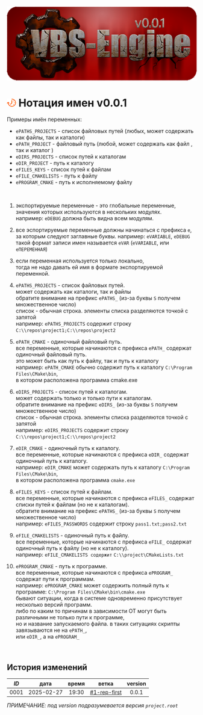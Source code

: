 ﻿[![logo](../../logo.png)](../../docs.md "documentation") 

[H]: ../../docs.md        "родитель"
[P]: ../../icons/progress.png  "в процессе..."
[S]: ../../icons/success.png   "ошибок не обнаружено"
[E]: ../../icons/empty.png     "нет данных"
    
[![P]][H] Нотация имен v0.0.1
=============================
Примеры имён переменных:  
  - `ePATHS_PROJECTS`  - список файловых путей (любых, может содержать как файлы, так и каталоги)  
  - `ePATH_PROJECT`    - файловый путь         (любой, может содержать как файл , так и каталог )  
  - `eDIRS_PROJECTS`   - список путей к каталогам  
  - `eDIR_PROJECT`     - путь к каталогу  
  - `eFILES_KEYS`      - список путей к файлам  
  - `eFILE_CMAKELISTS` - путь к файлу  
  - `ePROGRAM_CMAKE`   - путь к исполняемому файлу  
<br/>


1. экспортируемые переменные - это глобальные переменные,  
   значения которых используются в нескольких модулях.  
   например: `eDEBUG` должна быть видна всем модулям.  

2. все эспортируемые переменные должны начинаться с префикса `e`,  
   за которым следуют заглавные буквы. например: `eVARIABLE`, `eDEBUG`  
   такой формат записи имен называется `eVAR` (`eVARIABLE`, или `eПЕРЕМЕННАЯ`)  

3. если переменная используется только локально,  
   тогда не надо давать ей имя в формате экспортируемой переменной.  

4. `ePATHS_PROJECTS` - список файловых путей.  
   может содержать как каталоги, так и файлы  
   обратите внимание на префикс `ePATHS_` (из-за буквы `S` получем множественное число)  
   список - обычная строка. элементы списка разделяются точкой с запятой  
   например: `ePATHS_PROJECTS` содержит строку `С:\\repos\project1;С:\\repos\project2`  

4. `ePATH_CMAKE` - одиночный файловый путь.  
   все переменные, которые начинаются с префикса `ePATH_` содержат одиночный файловый путь.  
   это может быть как путь к файлу, так и путь к каталогу  
   например: `ePATH_CMAKE` обычно содержит путь к каталогу `C:\Program Files\CMake\bin`,  
   в котором расположена программа cmake.exe  

5. `eDIRS_PROJECTS` - список путей к каталогам.  
   может содержать только и только пути к каталогам.  
   обратите внимание на префикс `eDIRS_` (из-за буквы `S` получем множественное число)  
   список - обычная строка. элементы списка разделяются точкой с запятой  
   например: `eDIRS_PROJECTS` содержит строку `С:\\repos\project1;С:\\repos\project2`  

4. `eDIR_CMAKE` - одиночный путь к каталогу.  
   все переменные, которые начинаются с префикса `eDIR_` содержат одиночный путь к каталогу.  
   например: `eDIR_CMAKE` может содержать путь к каталогу `C:\Program Files\CMake\bin`,  
   в котором расположена программа `cmake.exe`  

5. `eFILES_KEYS` - список путей к файлам.  
   все переменные, которые начинаются с префикса `eFILES_` содержат списки путей к файлам (но не к каталогам).  
   обратите внимание на префикс `ePATHS_` (из-за буквы `S` получем множественное число)  
   например: `eFILES_PASSWORDS` содержит строку `pass1.txt;pass2.txt`  

5. `eFILE_CMAKELISTS` - одиночный путь к файлу.  
   все переменные, которые начинаются с префикса `eFILE_` содержат одиночный путь к файлу (но не к каталогу).  
   например: `eFILE_CMAKELISTS содержит` `C:\\project\CMakeLists.txt`  

6. `ePROGRAM_CMAKE` - путь к программе.  
   все переменные, которые начинаются с префикса `ePROGRAM_` содержат пути к программам.  
   например: `ePROGRAM_CMAKE` может содержить полный путь к программе: `C:\Program Files\CMake\bin\cmake.exe`  
   бывают ситуации, когда в системе одновременно присутствует несколько версий программ.  
   либо по каким то причинам в зависимости ОТ могут быть различными не только пути к программе,  
   но и название запускаемого файла. в таких ситуациях скрипты завязываются не на `ePATH_`,  
   или `eDIR_`, а на `ePROGRAM_`  
<br/>


История изменений 
-----------------

| *ID* |    дата    | время |     ветка      | version |  
|:----:|:----------:|:-----:|:--------------:|:-------:|  
| 0001 | 2025-02-27 | 19:30 | [#1-rep-first] |  0.0.1  |  

*ПРИМЕЧАНИЕ: под version подразумевается версия `project.root`*  

[#1-rep-first]: ../../history.md#-v001-rep
